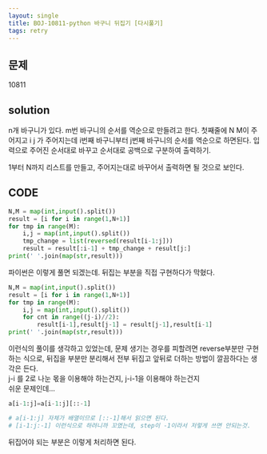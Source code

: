 ```yaml
---
layout: single
title: BOJ-10811-python 바구니 뒤집기 [다시풀기]
tags: retry
---
```


## 문제  
10811

## solution  
n개 바구니가 있다. m번 바구니의 순서를 역순으로 만들려고 한다.
첫째줄에 N M이 주어지고 i j 가 주어지는데 i번째 바구니부터 j번째 바구니의 순서를 역순으로 하면된다. 입력으로 주어진 순서대로 바꾸고 순서대로 공백으로 구분하여 출력하기.  
  
1부터 N까지 리스트를 만들고, 주어지는대로 바꾸어서 출력하면 될 것으로 보인다.  

## CODE  

```python
N,M = map(int,input().split())
result = [i for i in range(1,N+1)]
for tmp in range(M):
    i,j = map(int,input().split())
    tmp_change = list(reversed(result[i-1:j]))
    result = result[:i-1] + tmp_change + result[j:]
print(' '.join(map(str,result)))
```
파이썬은 이렇게 풀면 되겠는데. 뒤집는 부분을 직접 구현하다가 막혔다.  

```python
N,M = map(int,input().split())
result = [i for i in range(1,N+1)]
for tmp in range(M):
    i,j = map(int,input().split())
    for cnt in range((j-i)//2):
        result[i-1],result[j-1] = result[j-1],result[i-1]
print(' '.join(map(str,result)))
```
이런식의 풀이를 생각하고 있었는데, 문제 생기는 경우를 피할려면 reverse부분만 구현하는 식으로, 뒤집을 부분만 분리해서 전부 뒤집고 앞뒤로 더하는 방법이 깔끔하다는 생각은 든다.  
j-i 를 2로 나눈 몫을 이용해야 하는건지, j-i-1을 이용해야 하는건지  
쉬운 문제인데...  
  

```python
a[i-1:j]=a[i-1:j][::-1]

# a[i-1:j] 자체가 배열이므로 [::-1]해서 읽으면 된다.
# [i-1:j:-1] 이런식으로 하려니까 꼬였는데, step이 -1이라서 저렇게 쓰면 안되는것.
```
뒤집어야 되는 부분은 이렇게 처리하면 된다.  